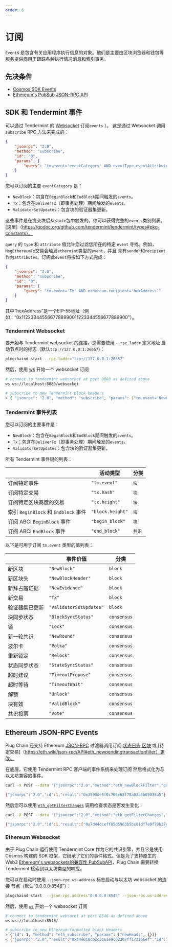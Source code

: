 ```yaml
---
order: 6
---
```


# 订阅

`Event`s 是包含有关应用程序执行信息的对象。他们是主要由区块浏览器和钱包等服务提供商用于跟踪各种执行情况消息和索引事务。

## 先决条件

- [Cosmos SDK Events](https://docs.cosmos.network/master/core/events.html) 
- [Ethereum's PubSub JSON-RPC API](https://geth.ethereum.org/docs/rpc/pubsub) 

## SDK 和 Tendermint 事件

可以通过 Tendermint 的 [Websocket](https://tendermint.com/docs/app-dev/subscribing-to-events-via-websocket.html#subscribing-to-events-via-websocket) 订阅`events` ）。
这是通过 Websocket 调用 `subscribe` RPC 方法来完成的：

```json
{
    "jsonrpc": "2.0",
    "method": "subscribe",
    "id": "0",
    "params": {
        "query": "tm.event='eventCategory' AND eventType.eventAttribute='attributeValue'"
    }
}
```

您可以订阅的主要 `eventCategory` 是：

- `NewBlock`：包含在`BeginBlock`和`EndBlock`期间触发的`events`。
- `Tx`：包含在`DeliverTx`（即事务处理）期间触发的`events`。
- `ValidatorSetUpdates`：包含块的验证器集更新。

这些事件是在提交块后从`state`包中触发的。你可以获得完整的`events`类别列表。[这里]（https://godoc.org/github.com/tendermint/tendermint/types#pkg-constants）。

`query` 的 `type` 和 `attribute` 值允许您过滤您所在的特定 `event`
寻找。例如，`MsgEthereumTx`交易会触发`ethermint`类型的`event`，并且
具有`sender`和`recipient`作为`attributes`。订阅此`event`将按如下方式完成：
```json
{
    "jsonrpc": "2.0",
    "method": "subscribe",
    "id": "0",
    "params": {
        "query": "tm.event='Tx' AND ethereum.recipient='hexAddress'"
    }
}
```

其中“hexAddress”是一个EIP-55地址（例如：“0x1122334455667788990011223344556677889900”）。

### Tendermint Websocket

要开始与 Tendermint websocket 的连接，您需要使用 `--rpc.laddr` 定义地址
启动节点时的标志（默认`tcp://127.0.0.1:26657`）：

```bash
plugchaind start --rpc.laddr="tcp://127.0.0.1:26657"
```

然后，使用 [ws](https://github.com/hashrocket/ws) 开始一个 websocket 订阅

```bash
# connect to tendermint websocket at port 8080 as defined above
ws ws://localhost:8080/websocket

# subscribe to new Tendermint block headers
> { "jsonrpc": "2.0", "method": "subscribe", "params": ["tm.event='NewBlockHeader'"], "id": 1 }
```
### Tendermint 事件列表

您可以订阅的主要事件是：

- `NewBlock`：包含在`BeginBlock`和`EndBlock`期间触发的`events`。
- `Tx`：包含在`DeliverTx`（即事务处理）期间触发的`events`。
- `ValidatorSetUpdates`：包含块的验证器集更新。

所有 Tendermint 事件键的列表：

| |活动类型 |分类 |
| -------------------------------------------------- | ---------------- | ------------ |
|订阅特定事件 | `"tm.event"` | `块` |
|订阅特定交易 | `"tx.hash"` | `块` |
|订阅特定区块高度的交易 | `"tx.height"` | `块` |
|索引 `BeginBlock` 和 `Endblock` 事件 | `"block.height"` | `块` |
|订阅 ABCI `BeginBlock` 事件 | `"begin_block"` | `块` |
|订阅 ABCI `EndBlock` 事件 | `"end_block"` | `共识` |

以下是可用于订阅 `tm.event` 类型的值列表：

| |事件价值 |分类 |
| ---------------------- | ------------------------------------ | ------------ |
|新区块 | `"NewBlock"` | `block` |
|新区块头 | `"NewBlockHeader"` | `block` |
|新拜占庭证据 | `"NewEvidence"` | `block` |
|新交易 | `"Tx"` | `block` |
|验证器集已更新 | `"ValidatorSetUpdates"` | `block` |
|块同步状态 | `"BlockSyncStatus"` | `consensus` |
|锁 | `"Lock"` | `consensus` |
|新一轮共识 | `"NewRound"` | `consensus` |
|波尔卡 | `"Polka"` | `consensus` |
|重新锁定 | `"Relock"` | `consensus` |
|状态同步状态 | `"StateSyncStatus"` | `consensus` |
|超时建议 | `"TimeoutPropose"` | `consensus` |
|超时等待 | `"TimeoutWait"` | `consensus` |
|解锁 | `"Unlock"` | `consensus` |
|块有效 | `"ValidBlock"` | `consensus` |
|共识投票 | `"Vote"` | `consensus` |


## Ethereum JSON-RPC Events

Plug Chain 还支持 Ethereum [JSON-RPC](https://eth.wiki/json-rpc/API) 过滤器调用订阅 [状态日志](https://eth.wiki/json-rpc/API#eth_newfilter),[区块](https://eth.wiki/json-rpc/API#eth_newblockfilter) 或 [待定交易]（https://eth.wiki/json-rpc/API#eth_newpendingtransactionfilter）更改。

在底层，它使用 Tendermint RPC 客户端的事件系统来处理订阅
然后格式化为与以太坊兼容的事件。

```bash
curl -X POST --data '{"jsonrpc":"2.0","method":"eth_newBlockFilter","params":[],"id":1}' -H "Content-Type: application/json" http://localhost:8545

{"jsonrpc":"2.0","id":1,"result":"0x3503de5f0c766c68f78a03a3b05036a5"}
```

然后您可以使用 [`eth_getFilterChanges`](https://eth.wiki/json-rpc/API#eth_getfilterchanges) 调用检查状态是否发生变化：

```bash
curl -X POST --data '{"jsonrpc":"2.0","method":"eth_getFilterChanges","params":["0x3503de5f0c766c68f78a03a3b05036a5"],"id":1}' -H "Content-Type: application/json" http://localhost:8545

{"jsonrpc":"2.0","id":1,"result":["0x7d44dceff05d5963b5bc81df7e9f79b27e777b0a03a6feca09f3447b99c6fa71","0x3961e4050c27ce0145d375255b3cb829a5b4e795ac475c05a219b3733723d376","0xd7a497f95167d63e6feca70f344d9f6e843d097b62729b8f43bdcd5febf142ab","0x55d80a4ba6ef54f2a8c0b99589d017b810ed13a1fda6a111e1b87725bc8ceb0e","0x9e8b92c17280dd05f2562af6eea3285181c562ebf41fc758527d4c30364bcbc4","0x7353a4b9d6b35c9eafeccaf9722dd293c46ae2ffd4093b2367165c3620a0c7c9","0x026d91bda61c8789c59632c349b38fd7e7557e6b598b94879654a644cfa75f30","0x73e3245d4ddc3bba48fa67633f9993c6e11728a36401fa1206437f8be94ef1d3"]}
```

### Ethereum Websocket

由于 Plug Chain 运行使用 Tendermint Core 作为它的共识引擎，并且它是使用 Cosmos 构建的
SDK 框架，它继承了它们的事件格式。但是为了支持原生的Web3
[Ethereum's websockets的兼容性
PubSubAPI](https://geth.ethereum.org/docs/rpc/pubsub)，Plug Chain 需要转换 Tendermint
检索到以太坊类型的响应。

您可以在启动时使用 `--json-rpc.ws-address` 标志启动与以太坊 websocket 的连接
节点（默认“0.0.0.0:8546”）：
```bash
plugchaind start  --json-rpc.address"0.0.0.0:8545" --json-rpc.ws-address="0.0.0.0:8546" --evm.rpc.api="eth,web3,net,txpool,debug" --json-rpc.enable
```

然后，使用 [`ws`](https://github.com/hashrocket/ws) 开始一个 websocket 订阅

```bash
# connect to tendermint websocet at port 8546 as defined above
ws ws://localhost:8546/

# subscribe to new Ethereum-formatted block Headers
> {"id": 1, "method": "eth_subscribe", "params": ["newHeads", {}]}
< {"jsonrpc":"2.0","result":"0x44e010cb2c3161e9c02207ff172166ef","id":1}
```
